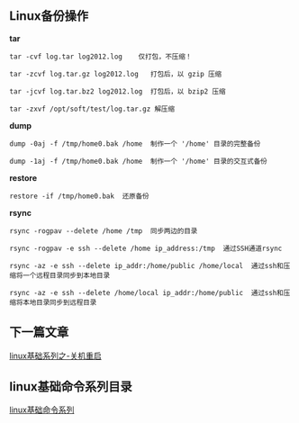 ## Linux备份操作<br/>

**tar**
```
tar -cvf log.tar log2012.log    仅打包，不压缩！ 

tar -zcvf log.tar.gz log2012.log   打包后，以 gzip 压缩 

tar -jcvf log.tar.bz2 log2012.log  打包后，以 bzip2 压缩 

tar -zxvf /opt/soft/test/log.tar.gz 解压缩
```

**dump**
```
dump -0aj -f /tmp/home0.bak /home  制作一个 '/home' 目录的完整备份

dump -1aj -f /tmp/home0.bak /home  制作一个 '/home' 目录的交互式备份
```

**restore**
```
restore -if /tmp/home0.bak  还原备份
```

**rsync**
```
rsync -rogpav --delete /home /tmp  同步两边的目录 

rsync -rogpav -e ssh --delete /home ip_address:/tmp  通过SSH通道rsync 

rsync -az -e ssh --delete ip_addr:/home/public /home/local  通过ssh和压缩将一个远程目录同步到本地目录 

rsync -az -e ssh --delete /home/local ip_addr:/home/public  通过ssh和压缩将本地目录同步到远程目录 
```


## 下一篇文章
<a href='https://github.com/MarsPen/-notes-summary/blob/master/linux/shutdown.md'>linux基础系列之-关机重启</a>

## linux基础命令系列目录
<a href='https://github.com/MarsPen/-notes-summary/blob/master/linux/index.md'>linux基础命令系列</a>


